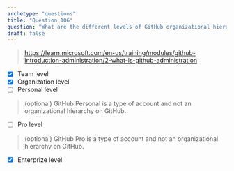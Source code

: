 ```yaml
---
archetype: "questions"
title: "Question 106"
question: "What are the different levels of GitHub organizational hierarchy?  (Choose three.)"
draft: false
---
```


> https://learn.microsoft.com/en-us/training/modules/github-introduction-administration/2-what-is-github-administration
- [x] Team level
- [x] Organization level
- [ ] Personal level
> (optional) GitHub Personal is a type of account and not an organizational hierarchy on GitHub.
- [ ] Pro level
> (optional) GitHub Pro is a type of account and not an organizational hierarchy on GitHub.
- [x] Enterprize level
